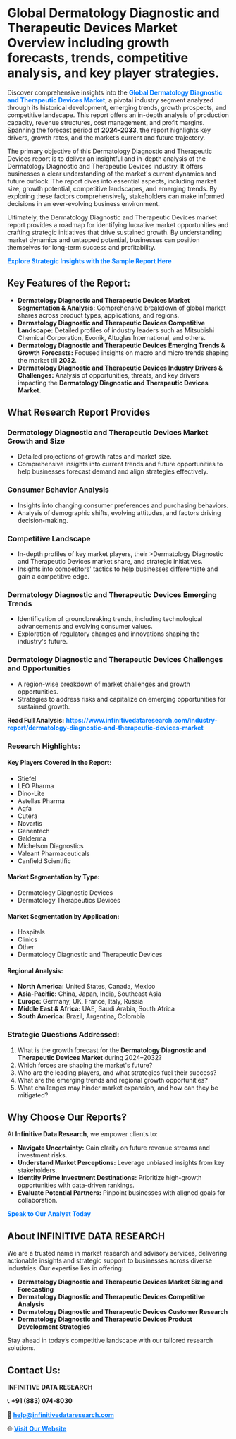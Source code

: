 <h1>Global Dermatology Diagnostic and Therapeutic Devices Market Overview including growth forecasts, trends, competitive analysis, and key player strategies.</h1>
<p>
Discover comprehensive insights into the 
<a href="https://www.infinitivedataresearch.com/industry-report/dermatology-diagnostic-and-therapeutic-devices-market" rel="dofollow" style="color: #007BFF; text-decoration: none;"><strong>Global Dermatology Diagnostic and Therapeutic Devices Market</strong></a>, a pivotal industry segment analyzed through its historical development, emerging trends, growth prospects, and competitive landscape. This report offers an in-depth analysis of production capacity, revenue structures, cost management, and profit margins. Spanning the forecast period of <strong>2024–2033</strong>, the report highlights key drivers, growth rates, and the market’s current and future trajectory.
</p>
<p>
The primary objective of this Dermatology Diagnostic and Therapeutic Devices report is to deliver an insightful and in-depth analysis of the Dermatology Diagnostic and Therapeutic Devices industry. It offers businesses a clear understanding of the market's current dynamics and future outlook. The report dives into essential aspects, including market size, growth potential, competitive landscapes, and emerging trends. By exploring these factors comprehensively, stakeholders can make informed decisions in an ever-evolving business environment.
</p>
<p>
Ultimately, the Dermatology Diagnostic and Therapeutic Devices market report provides a roadmap for identifying lucrative market opportunities and crafting strategic initiatives that drive sustained growth. By understanding market dynamics and untapped potential, businesses can position themselves for long-term success and profitability.
</p>
<p>
<a href="https://www.infinitivedataresearch.com/request-sample/reportId=111716" style="color: #007BFF; text-decoration: none;"><strong>Explore Strategic Insights with the Sample Report Here</strong></a>
</p>

<h2>Key Features of the Report:</h2>
<ul>
<li><strong>Dermatology Diagnostic and Therapeutic Devices Market Segmentation & Analysis:</strong> Comprehensive breakdown of global market shares across product types, applications, and regions.</li>
<li><strong>Dermatology Diagnostic and Therapeutic Devices Competitive Landscape:</strong> Detailed profiles of industry leaders such as Mitsubishi Chemical Corporation, Evonik, Altuglas International, and others.</li>
<li><strong>Dermatology Diagnostic and Therapeutic Devices Emerging Trends & Growth Forecasts:</strong> Focused insights on macro and micro trends shaping the market till <strong>2032</strong>.</li>
<li><strong>Dermatology Diagnostic and Therapeutic Devices Industry Drivers & Challenges:</strong> Analysis of opportunities, threats, and key drivers impacting the <strong>Dermatology Diagnostic and Therapeutic Devices Market</strong>.</li>
</ul>

<h2>What Research Report Provides</h2>
<h3>Dermatology Diagnostic and Therapeutic Devices Market Growth and Size</h3>
<ul>
<li>Detailed projections of growth rates and market size.</li>
<li>Comprehensive insights into current trends and future opportunities to help businesses forecast demand and align strategies effectively.</li>
</ul>

<h3>Consumer Behavior Analysis</h3>
<ul>
<li>Insights into changing consumer preferences and purchasing behaviors.</li>
<li>Analysis of demographic shifts, evolving attitudes, and factors driving decision-making.</li>
</ul>

<h3>Competitive Landscape</h3>
<ul>
<li>In-depth profiles of key market players, their >Dermatology Diagnostic and Therapeutic Devices market share, and strategic initiatives.</li>
<li>Insights into competitors' tactics to help businesses differentiate and gain a competitive edge.</li>
</ul>

<h3>Dermatology Diagnostic and Therapeutic Devices Emerging Trends</h3>
<ul>
<li>Identification of groundbreaking trends, including technological advancements and evolving consumer values.</li>
<li>Exploration of regulatory changes and innovations shaping the industry's future.</li>
</ul>

<h3>Dermatology Diagnostic and Therapeutic Devices Challenges and Opportunities</h3>
<ul>
<li>A region-wise breakdown of market challenges and growth opportunities.</li>
<li>Strategies to address risks and capitalize on emerging opportunities for sustained growth.</li>
</ul>
<p><strong>Read Full Analysis:</strong> <a href="https://www.infinitivedataresearch.com/industry-report/dermatology-diagnostic-and-therapeutic-devices-market" rel="dofollow" style="color: #007BFF; text-decoration: none;"><strong>https://www.infinitivedataresearch.com/industry-report/dermatology-diagnostic-and-therapeutic-devices-market</strong></a></p>
<h3>Research Highlights:</h3>
<h4>Key Players Covered in the Report:</h4>
<ul><li>Stiefel</li><li>LEO Pharma</li><li>Dino-Lite</li><li>Astellas Pharma</li><li>Agfa</li><li>Cutera</li><li>Novartis</li><li>Genentech</li><li>Galderma</li><li>Michelson Diagnostics</li><li>Valeant Pharmaceuticals</li><li>Canfield Scientific</li></ul>
<h4>Market Segmentation by Type:</h4>
<ul><li>Dermatology Diagnostic Devices</li><li>Dermatology Therapeutics Devices</li></ul>
<h4>Market Segmentation by Application:</h4>
<ul><li>Hospitals</li><li>Clinics</li><li>Other</li><li>Dermatology Diagnostic and Therapeutic Devices</li></ul>

<h4>Regional Analysis:</h4>
<ul>
<li><strong>North America:</strong> United States, Canada, Mexico</li>
<li><strong>Asia-Pacific:</strong> China, Japan, India, Southeast Asia</li>
<li><strong>Europe:</strong> Germany, UK, France, Italy, Russia</li>
<li><strong>Middle East & Africa:</strong> UAE, Saudi Arabia, South Africa</li>
<li><strong>South America:</strong> Brazil, Argentina, Colombia</li>
</ul>

<h3>Strategic Questions Addressed:</h3>
<ol>
<li>What is the growth forecast for the <strong>Dermatology Diagnostic and Therapeutic Devices Market</strong> during 2024–2032?</li>
<li>Which forces are shaping the market's future?</li>
<li>Who are the leading players, and what strategies fuel their success?</li>
<li>What are the emerging trends and regional growth opportunities?</li>
<li>What challenges may hinder market expansion, and how can they be mitigated?</li>
</ol>

<h2>Why Choose Our Reports?</h2>
<p>At <strong>Infinitive Data Research</strong>, we empower clients to:</p>
<ul>
<li><strong>Navigate Uncertainty:</strong> Gain clarity on future revenue streams and investment risks.</li>
<li><strong>Understand Market Perceptions:</strong> Leverage unbiased insights from key stakeholders.</li>
<li><strong>Identify Prime Investment Destinations:</strong> Prioritize high-growth opportunities with data-driven rankings.</li>
<li><strong>Evaluate Potential Partners:</strong> Pinpoint businesses with aligned goals for collaboration.</li>
</ul>
<p><a href="https://www.infinitivedataresearch.com/industry-report/dermatology-diagnostic-and-therapeutic-devices-market" rel="dofollow" style="color: #007BFF; text-decoration: none;"><strong>Speak to Our Analyst Today</strong></a></p>

<h2>About INFINITIVE DATA RESEARCH</h2>
<p>We are a trusted name in market research and advisory services, delivering actionable insights and strategic support to businesses across diverse industries. Our expertise lies in offering:</p>
<ul>
<li><strong>Dermatology Diagnostic and Therapeutic Devices Market Sizing and Forecasting</strong></li>
<li><strong>Dermatology Diagnostic and Therapeutic Devices Competitive Analysis</strong></li>
<li><strong>Dermatology Diagnostic and Therapeutic Devices Customer Research</strong></li>
<li><strong>Dermatology Diagnostic and Therapeutic Devices Product Development Strategies</strong></li>
</ul>
<p>Stay ahead in today’s competitive landscape with our tailored research solutions.</p>

<h2>Contact Us:</h2>
<p><strong>INFINITIVE DATA RESEARCH</strong></p>
<p>📞 <strong>+91 (883) 074-8030</strong></p>
<p>📧 <strong><a href="mailto:help@infinitivedataresearch.com" style="color: #007BFF;">help@infinitivedataresearch.com</a></strong></p>
<p>🌐 <strong><a href="https://www.infinitivedataresearch.com" rel="dofollow" style="color: #007BFF;">Visit Our Website</a></strong></p>